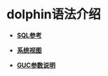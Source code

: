 # dolphin语法介绍

-   **[SQL参考](dolphin-SQL参考.md)**  

-   **[系统视图](dolphin-系统视图.md)**  

-   **[GUC参数说明](dolphin-GUC参数说明.md)**  
